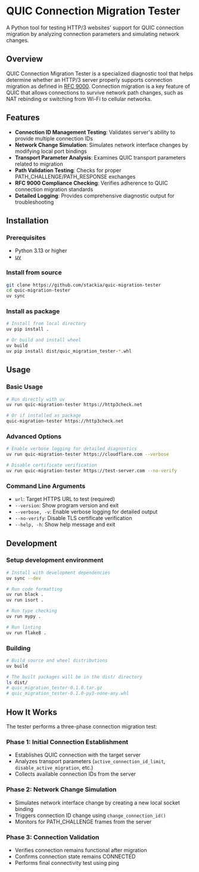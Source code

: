 # QUIC Connection Migration Tester

A Python tool for testing HTTP/3 websites' support for QUIC connection migration by analyzing connection parameters and simulating network changes.

## Overview

QUIC Connection Migration Tester is a specialized diagnostic tool that helps determine whether an HTTP/3 server properly supports connection migration as defined in [RFC 9000](https://datatracker.ietf.org/doc/html/rfc9000). Connection migration is a key feature of QUIC that allows connections to survive network path changes, such as NAT rebinding or switching from Wi-Fi to cellular networks.

## Features

- **Connection ID Management Testing**: Validates server's ability to provide multiple connection IDs
- **Network Change Simulation**: Simulates network interface changes by modifying local port bindings
- **Transport Parameter Analysis**: Examines QUIC transport parameters related to migration
- **Path Validation Testing**: Checks for proper PATH_CHALLENGE/PATH_RESPONSE exchanges
- **RFC 9000 Compliance Checking**: Verifies adherence to QUIC connection migration standards
- **Detailed Logging**: Provides comprehensive diagnostic output for troubleshooting

## Installation

### Prerequisites

- Python 3.13 or higher
- [uv](https://docs.astral.sh/uv/)

### Install from source

```bash
git clone https://github.com/stackia/quic-migration-tester
cd quic-migration-tester
uv sync
```

### Install as package

```bash
# Install from local directory
uv pip install .

# Or build and install wheel
uv build
uv pip install dist/quic_migration_tester-*.whl
```

## Usage

### Basic Usage

```bash
# Run directly with uv
uv run quic-migration-tester https://http3check.net

# Or if installed as package
quic-migration-tester https://http3check.net
```

### Advanced Options

```bash
# Enable verbose logging for detailed diagnostics
uv run quic-migration-tester https://cloudflare.com --verbose

# Disable certificate verification
uv run quic-migration-tester https://test-server.com --no-verify
```

### Command Line Arguments

- `url`: Target HTTPS URL to test (required)
- `--version`: Show program version and exit
- `--verbose, -v`: Enable verbose logging for detailed output
- `--no-verify`: Disable TLS certificate verification
- `--help, -h`: Show help message and exit

## Development

### Setup development environment

```bash
# Install with development dependencies
uv sync --dev

# Run code formatting
uv run black .
uv run isort .

# Run type checking
uv run mypy .

# Run linting
uv run flake8 .
```

### Building

```bash
# Build source and wheel distributions
uv build

# The built packages will be in the dist/ directory
ls dist/
# quic_migration_tester-0.1.0.tar.gz
# quic_migration_tester-0.1.0-py3-none-any.whl
```

## How It Works

The tester performs a three-phase connection migration test:

### Phase 1: Initial Connection Establishment

- Establishes QUIC connection with the target server
- Analyzes transport parameters (`active_connection_id_limit`, `disable_active_migration`, etc.)
- Collects available connection IDs from the server

### Phase 2: Network Change Simulation

- Simulates network interface change by creating a new local socket binding
- Triggers connection ID change using `change_connection_id()`
- Monitors for PATH_CHALLENGE frames from the server

### Phase 3: Connection Validation

- Verifies connection remains functional after migration
- Confirms connection state remains CONNECTED
- Performs final connectivity test using ping
